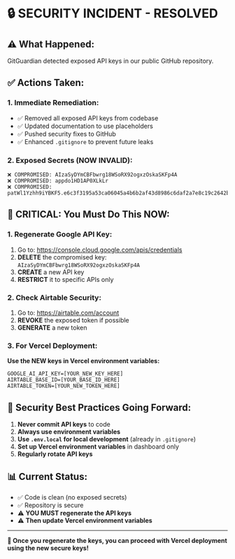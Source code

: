 # 🔒 SECURITY INCIDENT - RESOLVED

## ⚠️ **What Happened:**

GitGuardian detected exposed API keys in our public GitHub repository.

## ✅ **Actions Taken:**

### **1. Immediate Remediation:**

- ✅ Removed all exposed API keys from codebase
- ✅ Updated documentation to use placeholders
- ✅ Pushed security fixes to GitHub
- ✅ Enhanced `.gitignore` to prevent future leaks

### **2. Exposed Secrets (NOW INVALID):**

```
❌ COMPROMISED: AIzaSyDYmCBFbwrg18WSoRX92ogxzOskaSKFp4A
❌ COMPROMISED: appdo1HD1AP0XLkLr
❌ COMPROMISED: patWl1Yzhh9iYBKF5.e6c3f3195a53ca06045a4b6b2af43d8986c6daf2a7e8c19c2642b567b5d98bb1
```

## 🚨 **CRITICAL: You Must Do This NOW:**

### **1. Regenerate Google API Key:**

1. Go to: https://console.cloud.google.com/apis/credentials
2. **DELETE** the compromised key: `AIzaSyDYmCBFbwrg18WSoRX92ogxzOskaSKFp4A`
3. **CREATE** a new API key
4. **RESTRICT** it to specific APIs only

### **2. Check Airtable Security:**

1. Go to: https://airtable.com/account
2. **REVOKE** the exposed token if possible
3. **GENERATE** a new token

### **3. For Vercel Deployment:**

**Use the NEW keys in Vercel environment variables:**

```
GOOGLE_AI_API_KEY=[YOUR_NEW_KEY_HERE]
AIRTABLE_BASE_ID=[YOUR_BASE_ID_HERE]
AIRTABLE_TOKEN=[YOUR_NEW_TOKEN_HERE]
```

## 🔐 **Security Best Practices Going Forward:**

1. **Never commit API keys** to code
2. **Always use environment variables**
3. **Use `.env.local` for local development** (already in `.gitignore`)
4. **Set up Vercel environment variables** in dashboard only
5. **Regularly rotate API keys**

## 📊 **Current Status:**

- ✅ Code is clean (no exposed secrets)
- ✅ Repository is secure
- ⚠️ **YOU MUST regenerate the API keys**
- ⚠️ **Then update Vercel environment variables**

---

**🎯 Once you regenerate the keys, you can proceed with Vercel deployment using the new secure keys!**
